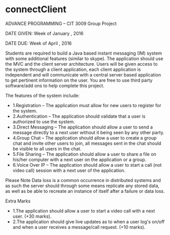 # connectClient

ADVANCE PROGRAMMING – CIT 3009 Group Project

DATE GIVEN: Week of January , 2016

DATE DUE: Week of April , 2016

Students are required to build a Java based instant messaging (IM) system with some additional features (similar to skype). The application should use the MVC and the client server architecture. Users will be given access to the system through a client application, each client application is independent and will communicate with a central server based application to get pertinent information on the user. You are free to use third party software/add ons to help complete this project.

The features of the system include:
* 1.Registration – The application must allow for new users to register for the system.
* 2.Authentication – The application should validate that a user is authorized to use the system.
* 3.Direct Messaging – The application should allow a user to send a message directly to a next user without it being seen by any other party.
* 4.Group Chat – The application should allow a user to create a group chat and invite other users to join, all messages sent in the chat should be visible to all users in the chat.
* 5.File Sharing – The application should allow a user to share a file on his/her computer with a next user on the application or a group.
* 6.Voice Over IP – The application should allow a user to start a call (not video call) session with a next user of the application.

Please Note Data loss is a common occurrence in distributed systems and as such the server should through some means replicate any stored data, as well as be able to recreate an instance of itself after a failure or data loss.

Extra Marks
* 1.The application should allow a user to start a video call with a next user. (+30 marks).
* 2.The application should give live updates as to when a user log's on/off and when a user receives a message/call request. (+10 marks).
